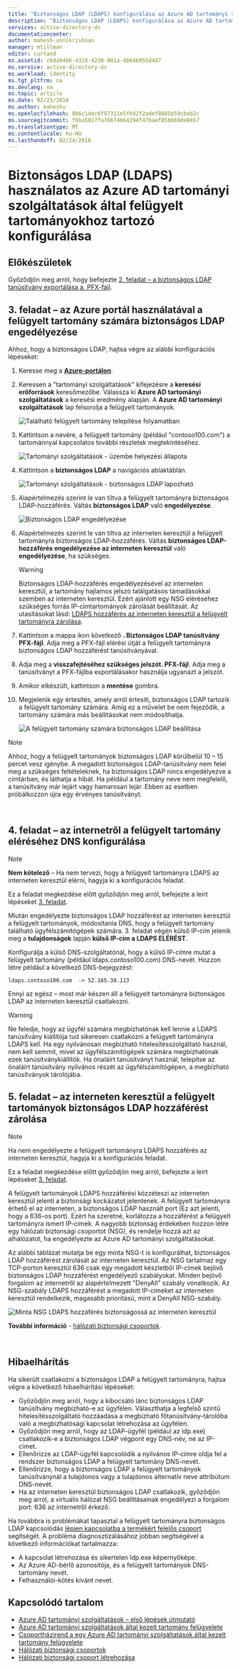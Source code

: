```yaml
---
title: "Biztonságos LDAP (LDAPS) konfigurálása az Azure AD tartományi szolgáltatásokban |} Microsoft Docs"
description: "Biztonságos LDAP (LDAPS) konfigurálása az Azure AD tartományi szolgáltatások által felügyelt tartományokhoz"
services: active-directory-ds
documentationcenter: 
author: mahesh-unnikrishnan
manager: mtillman
editor: curtand
ms.assetid: c6da94b6-4328-4230-801a-4b646055d4d7
ms.service: active-directory-ds
ms.workload: identity
ms.tgt_pltfrm: na
ms.devlang: na
ms.topic: article
ms.date: 02/23/2018
ms.author: maheshu
ms.openlocfilehash: 8b6c1dec6f97311e5fb92f2adef8685b59cbeb2c
ms.sourcegitcommit: fbba5027fa76674b64294f47baef85b669de04b7
ms.translationtype: MT
ms.contentlocale: hu-HU
ms.lasthandoff: 02/24/2018
---
```

# <a name="configure-secure-ldap-ldaps-for-an-azure-ad-domain-services-managed-domain"></a>Biztonságos LDAP (LDAPS) használatos az Azure AD tartományi szolgáltatások által felügyelt tartományokhoz tartozó konfigurálása

## <a name="before-you-begin"></a>Előkészületek
Győződjön meg arról, hogy befejezte [2. feladat – a biztonságos LDAP tanúsítvány exportálása a. PFX-fájl](active-directory-ds-admin-guide-configure-secure-ldap-export-pfx.md).


## <a name="task-3---enable-secure-ldap-for-the-managed-domain-using-the-azure-portal"></a>3. feladat – az Azure portál használatával a felügyelt tartomány számára biztonságos LDAP engedélyezése
Ahhoz, hogy a biztonságos LDAP, hajtsa végre az alábbi konfigurációs lépéseket:

1. Keresse meg a  **[Azure-portálon](https://portal.azure.com)**.

2. Keressen a "tartományi szolgáltatások" kifejezésre a **keresési erőforrások** keresőmezőbe. Válassza ki **Azure AD tartományi szolgáltatások** a keresési eredmény alapján. A **Azure AD tartományi szolgáltatások** lap felsorolja a felügyelt tartományok.

    ![Található felügyelt tartomány telepítése folyamatban](./media/getting-started/domain-services-provisioning-state-find-resource.png)

2. Kattintson a nevére, a felügyelt tartomány (például "contoso100.com") a tartománnyal kapcsolatos további részletek megtekintéséhez.

    ![Tartományi szolgáltatások - üzembe helyezési állapota](./media/getting-started/domain-services-provisioning-state.png)

3. Kattintson a **biztonságos LDAP** a navigációs ablaktáblán.

    ![Tartományi szolgáltatások - biztonságos LDAP lapozható](./media/active-directory-domain-services-admin-guide/secure-ldap-blade.png)

4. Alapértelmezés szerint le van tiltva a felügyelt tartományra biztonságos LDAP-hozzáférés. Váltás **biztonságos LDAP** való **engedélyezése**.

    ![Biztonságos LDAP engedélyezése](./media/active-directory-domain-services-admin-guide/secure-ldap-blade-configure.png)
5. Alapértelmezés szerint le van tiltva az interneten keresztül a felügyelt tartományra biztonságos LDAP-hozzáférés. Váltás **biztonságos LDAP-hozzáférés engedélyezése az interneten keresztül** való **engedélyezése**, ha szükséges. 

    > [!WARNING]
    > Biztonságos LDAP-hozzáférés engedélyezésével az interneten keresztül, a tartomány hajlamos jelszó találgatásos támadásokkal szemben az interneten keresztül. Ezért ajánlott egy NSG eléréséhez szükséges forrás IP-címtartományok zárolását beállítását. Az utasításokat lásd: [LDAPS hozzáférés az interneten keresztül a felügyelt tartományra zárolása](#task-5---lock-down-secure-ldap-access-to-your-managed-domain-over-the-internet).
    >

6. Kattintson a mappa ikon következő **. Biztonságos LDAP tanúsítvány PFX-fájl**. Adja meg a PFX-fájl elérési útját a felügyelt tartományra biztonságos LDAP hozzáférést tanúsítványával.

7. Adja meg a **visszafejtéséhez szükséges jelszót. PFX-fájl**. Adja meg a tanúsítványt a PFX-fájlba exportálásakor használja ugyanazt a jelszót.

8. Amikor elkészült, kattintson a **mentése** gombra.

9. Megjelenik egy értesítés, amely arról értesíti, biztonságos LDAP tartozik a felügyelt tartomány számára. Amíg ez a művelet be nem fejeződik, a tartomány számára más beállításokat nem módosíthatja.

    ![A felügyelt tartomány számára biztonságos LDAP beállítása](./media/active-directory-domain-services-admin-guide/secure-ldap-blade-configuring.png)

> [!NOTE]
> Ahhoz, hogy a felügyelt tartományok biztonságos LDAP körülbelül 10 – 15 percet vesz igénybe. A megadott biztonságos LDAP-tanúsítvány nem felel meg a szükséges feltételeknek, ha biztonságos LDAP nincs engedélyezve a címtárban, és láthatja a hibát. Ha például a tartomány neve nem megfelelő, a tanúsítvány már lejárt vagy hamarosan lejár. Ebben az esetben próbálkozzon újra egy érvényes tanúsítványt.
>
>

<br>

## <a name="task-4---configure-dns-to-access-the-managed-domain-from-the-internet"></a>4. feladat – az internetről a felügyelt tartomány eléréséhez DNS konfigurálása
> [!NOTE]
> **Nem kötelező** – Ha nem tervezi, hogy a felügyelt tartományra LDAPS az interneten keresztül elérni, hagyja ki a konfigurációs feladat.
>
>

Ez a feladat megkezdése előtt győződjön meg arról, befejezte a leírt lépéseket [3. feladat](#task-3---enable-secure-ldap-for-the-managed-domain-using-the-azure-portal-preview).

Miután engedélyezte biztonságos LDAP hozzáférést az interneten keresztül a felügyelt tartományok, módosítania DNS, hogy a felügyelt tartomány található ügyfélszámítógépek számára. 3. feladat végén külső IP-cím jelenik meg a **tulajdonságok** lapján **külső IP-cím a LDAPS ELÉRÉST**.

Konfigurálja a külső DNS-szolgáltatónál, hogy a külső IP-címre mutat a felügyelt tartomány (például ldaps.contoso100.com) DNS-nevét. Hozzon létre például a következő DNS-bejegyzést:

    ldaps.contoso100.com  -> 52.165.38.113

Ennyi az egész – most már készen áll a felügyelt tartományra biztonságos LDAP az interneten keresztül csatlakozni.

> [!WARNING]
> Ne feledje, hogy az ügyfél számára megbízhatónak kell lennie a LDAPS tanúsítvány kiállítója tud sikeresen csatlakozni a felügyelt tartományra LDAPS kell. Ha egy nyilvánosan megbízható hitelesítésszolgáltató használ, nem kell semmit, mivel az ügyfélszámítógépek számára megbízhatónak ezek tanúsítványkiállítók. Ha önaláírt tanúsítványt használ, telepítse az önaláírt tanúsítvány nyilvános részét az ügyfélszámítógépen, a megbízható tanúsítványok tárolójába.
>
>


## <a name="task-5---lock-down-secure-ldap-access-to-your-managed-domain-over-the-internet"></a>5. feladat – az interneten keresztül a felügyelt tartományok biztonságos LDAP hozzáférést zárolása
> [!NOTE]
> Ha nem engedélyezte a felügyelt tartományra LDAPS hozzáférés az interneten keresztül, hagyja ki a konfigurációs feladat.
>
>

Ez a feladat megkezdése előtt győződjön meg arról, befejezte a leírt lépéseket [3. feladat](#task-3---enable-secure-ldap-for-the-managed-domain-using-the-azure-portal-preview).

A felügyelt tartományok LDAPS hozzáférési közzéteszi az interneten keresztül jelenti a biztonsági kockázatot jelentenek. A felügyelt tartományra érhető el az interneten, a biztonságos LDAP használt port (Ez azt jelenti, hogy a 636-os port). Ezért ha szeretné, korlátozza a hozzáférést a felügyelt tartományra ismert IP-címek. A nagyobb biztonság érdekében hozzon létre egy hálózati biztonsági csoportot (NSG), és rendelje hozzá azt az alhálózatot, ha engedélyezte az Azure AD tartományi szolgáltatásokat.

Az alábbi táblázat mutatja be egy minta NSG-t is konfigurálhat, biztonságos LDAP hozzáférést zárolását az interneten keresztül. Az NSG tartalmaz egy TCP-porton keresztül 636 csak egy megadott készletből IP-címek bejövő biztonságos LDAP hozzáférést engedélyező szabályokat. Minden bejövő forgalom az internetről az alapértelmezett "DenyAll" szabály vonatkozik. Az NSG-szabály LDAPS hozzáférést a megadott IP-címeket az interneten keresztül rendelkezik, magasabb prioritású, mint a DenyAll NSG-szabály.

![Minta NSG LDAPS hozzáférés biztonságossá az interneten keresztül](./media/active-directory-domain-services-admin-guide/secure-ldap-sample-nsg.png)

**További információ** - [hálózati biztonsági csoportok](../virtual-network/virtual-networks-nsg.md).

<br>


## <a name="troubleshooting"></a>Hibaelhárítás
Ha sikerült csatlakozni a biztonságos LDAP a felügyelt tartományra, hajtsa végre a következő hibaelhárítási lépéseket:
* Győződjön meg arról, hogy a kibocsátó lánc biztonságos LDAP tanúsítvány megbízható-e az ügyfélen. Választhatja a legfelső szintű hitelesítésszolgáltató hozzáadása a megbízható főtanúsítvány-tárolóba való a megbízhatósági kapcsolat létrehozása az ügyfélen.
* Győződjön meg arról, hogy az LDAP-ügyfél (például az ldp.exe) csatlakozik-e a biztonságos LDAP végpont egy DNS-név, ne az IP-címet.
* Ellenőrizze az LDAP-ügyfél kapcsolódik a nyilvános IP-címre oldja fel a rendszer biztonságos LDAP a felügyelt tartomány DNS-nevét.
* Ellenőrizze, hogy a biztonságos LDAP a felügyelt tartományok tanúsítványnál a tulajdonos vagy a tulajdonos alternatív neve attribútum DNS-nevét.
* Ha az interneten keresztül biztonságos LDAP csatlakozik, győződjön meg arról, a virtuális hálózat NSG beállításainak engedélyezi a forgalom port: 636 az internetről érkező.

Ha továbbra is problémákat tapasztal a felügyelt tartományra biztonságos LDAP kapcsolódás [lépjen kapcsolatba a termékért felelős csoport](active-directory-ds-contact-us.md) segítségét. A probléma diagnosztizálásához jobban segítségével a következő információkat tartalmazza:
* A kapcsolat létrehozása és sikertelen ldp.exe képernyőképe.
* Az Azure AD-bérlő azonosítója, és a felügyelt tartományok DNS-tartomány nevét.
* Felhasználói-kötés kívánt nevet.


## <a name="related-content"></a>Kapcsolódó tartalom
* [Azure AD tartományi szolgáltatások – első lépések útmutató](active-directory-ds-getting-started.md)
* [Azure AD tartományi szolgáltatások által kezelt tartomány felügyelete](active-directory-ds-admin-guide-administer-domain.md)
* [Csoportházirend a egy Azure AD tartományi szolgáltatások által kezelt tartomány felügyelete](active-directory-ds-admin-guide-administer-group-policy.md)
* [Hálózati biztonsági csoportok](../virtual-network/virtual-networks-nsg.md)
* [Hálózati biztonsági csoport létrehozása](../virtual-network/virtual-networks-create-nsg-arm-pportal.md)
